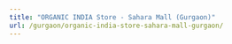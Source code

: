 ```yaml
---
title: "ORGANIC INDIA Store - Sahara Mall (Gurgaon)"
url: /gurgaon/organic-india-store-sahara-mall-gurgaon/
---
```

